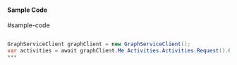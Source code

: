 #### Sample Code
#sample-code 

```C#

GraphServiceClient graphClient = new GraphServiceClient();
var activities = await graphClient.Me.Activities.Activities.Request().GetAsync();
*** 

```